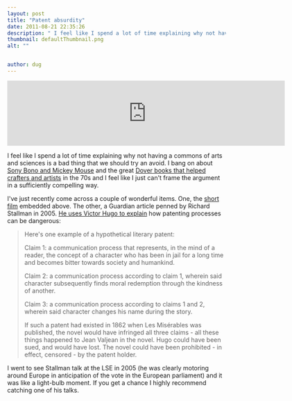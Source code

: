 ```yaml
---
layout: post
title: "Patent absurdity"
date: 2011-08-21 22:35:26
description: " I feel like I spend a lot of time explaining why not having a commons of arts and sciences is a bad thing that we should try an avoid. I bang on about Sony Bono and Mickey Mouse and&#8230;"
thumbnail: defaultThumbnail.png
alt: ""


author: dug
---
```


<p><iframe src="http://player.vimeo.com/video/11206098?title=0&amp;byline=0&amp;portrait=0" width="640" foo="326" frameborder="0"></iframe></p>

<p>I feel like I spend a lot of time explaining why not having a commons of arts and sciences is a bad thing that we should try an avoid. I bang on about <a href="http://en.wikipedia.org/wiki/Copyright_Term_Extension_Act">Sony Bono and Mickey Mouse</a> and the great <a href="http://store.doverpublications.com/0486236951.html#productdescription">Dover books that helped crafters and artists</a> in the 70s and I feel like I just can't frame the argument in a sufficiently compelling way. </p>

<p>I've just recently come across a couple of wonderful items. One, the <a href="http://vimeo.com/11206098">short film</a> embedded above. The other, a Guardian article penned by Richard Stallman in 2005. <a href="http://www.guardian.co.uk/technology/2005/jun/20/comment.comment">He uses Victor Hugo to explain</a> how patenting processes can be dangerous:</p>

<blockquote><p>Here's one example of a hypothetical literary patent:</p>

<p>Claim 1: a communication process that represents, in the mind of a reader, the concept of a character who has been in jail for a long time and becomes bitter towards society and humankind.</p>

<p>Claim 2: a communication process according to claim 1, wherein said character subsequently finds moral redemption through the kindness of another.</p>

<p>Claim 3: a communication process according to claims 1 and 2, wherein said character changes his name during the story.</p>

<p>If such a patent had existed in 1862 when Les Misérables was published, the novel would have infringed all three claims - all these things happened to Jean Valjean in the novel. Hugo could have been sued, and would have lost. The novel could have been prohibited - in effect, censored - by the patent holder.</p></blockquote>

<p>I went to see Stallman talk at the <span class="caps">LSE </span>in 2005 (he was clearly motoring around Europe in anticipation of the vote in the European parliament) and it was like a light-bulb moment. If you get a chance I highly recommend catching one of his talks.</p>
